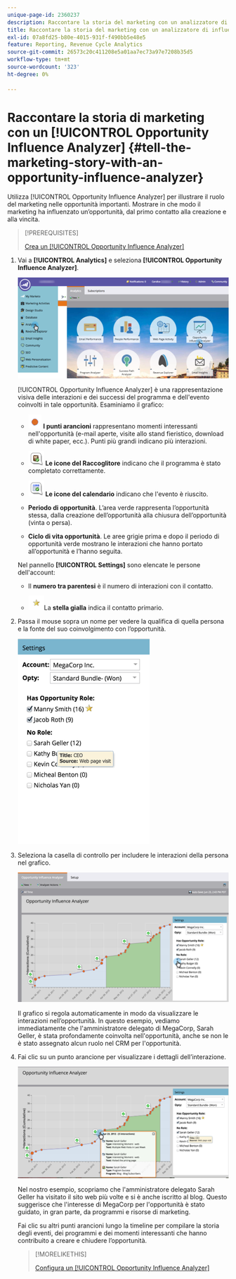 ```yaml
---
unique-page-id: 2360237
description: Raccontare la storia del marketing con un analizzatore di influenza dell’opportunità - Documentazione di Marketo - Documentazione del prodotto
title: Raccontare la storia del marketing con un analizzatore di influenza dell’opportunità
exl-id: 07a8fd25-b80e-4015-931f-f490bb5e48e5
feature: Reporting, Revenue Cycle Analytics
source-git-commit: 26573c20c411208e5a01aa7ec73a97e7208b35d5
workflow-type: tm+mt
source-wordcount: '323'
ht-degree: 0%

---
```


# Raccontare la storia di marketing con un [!UICONTROL Opportunity Influence Analyzer] {#tell-the-marketing-story-with-an-opportunity-influence-analyzer}

Utilizza [!UICONTROL Opportunity Influence Analyzer] per illustrare il ruolo del marketing nelle opportunità importanti. Mostrare in che modo il marketing ha influenzato un’opportunità, dal primo contatto alla creazione e alla vincita.

>[!PREREQUISITES]
>
>[Crea un [!UICONTROL Opportunity Influence Analyzer]](/help/marketo/product-docs/reporting/revenue-cycle-analytics/opportunity-influence-analyzer/create-an-opportunity-influence-analyzer.md)

1. Vai a **[!UICONTROL Analytics]** e seleziona **[!UICONTROL Opportunity Influence Analyzer]**.

   ![](assets/analytics-opportunityhand.png)

   [!UICONTROL Opportunity Influence Analyzer] è una rappresentazione visiva delle interazioni e dei successi del programma e dell&#39;evento coinvolti in tale opportunità. Esaminiamo il grafico:

   * ![—](assets/image2014-10-3-13-3a43-3a21.png) **I punti arancioni** rappresentano momenti interessanti nell&#39;opportunità (e-mail aperte, visite allo stand fieristico, download di white paper, ecc.). Punti più grandi indicano più interazioni.

   * ![—](assets/image2014-10-3-13-3a44-3a9.png) **Le icone del Raccoglitore** indicano che il programma è stato completato correttamente.

   * ![—](assets/image2014-10-3-13-3a44-3a40.png) **Le icone del calendario** indicano che l&#39;evento è riuscito.

   * **Periodo di opportunità**. L’area verde rappresenta l’opportunità stessa, dalla creazione dell’opportunità alla chiusura dell’opportunità (vinta o persa).

   * **Ciclo di vita opportunità**. Le aree grigie prima e dopo il periodo di opportunità verde mostrano le interazioni che hanno portato all’opportunità e l’hanno seguita.

   Nel pannello **[!UICONTROL Settings]** sono elencate le persone dell&#39;account:

   * Il **numero tra parentesi** è il numero di interazioni con il contatto.

   * ![—](assets/image2014-10-3-13-3a45-3a9.png)La **stella gialla** indica il contatto primario.

1. Passa il mouse sopra un nome per vedere la qualifica di quella persona e la fonte del suo coinvolgimento con l’opportunità.

   ![](assets/image2015-6-23-14-3a43-3a1.png)

1. Seleziona la casella di controllo per includere le interazioni della persona nel grafico.

   ![](assets/image2015-6-23-14-3a43-3a35.png)

   Il grafico si regola automaticamente in modo da visualizzare le interazioni nell’opportunità. In questo esempio, vediamo immediatamente che l&#39;amministratore delegato di MegaCorp, Sarah Geller, è stata profondamente coinvolta nell&#39;opportunità, anche se non le è stato assegnato alcun ruolo nel CRM per l&#39;opportunità.

1. Fai clic su un punto arancione per visualizzare i dettagli dell’interazione.

   ![](assets/image2015-6-23-14-3a44-3a15.png)

   Nel nostro esempio, scopriamo che l&#39;amministratore delegato Sarah Geller ha visitato il sito web più volte e si è anche iscritto al blog. Questo suggerisce che l&#39;interesse di MegaCorp per l&#39;opportunità è stato guidato, in gran parte, da programmi e risorse di marketing.

   Fai clic su altri punti arancioni lungo la timeline per compilare la storia degli eventi, dei programmi e dei momenti interessanti che hanno contribuito a creare e chiudere l’opportunità.

   >[!MORELIKETHIS]
   >
   >[Configura un [!UICONTROL Opportunity Influence Analyzer]](/help/marketo/product-docs/reporting/revenue-cycle-analytics/opportunity-influence-analyzer/configure-an-opportunity-influence-analyzer.md)
